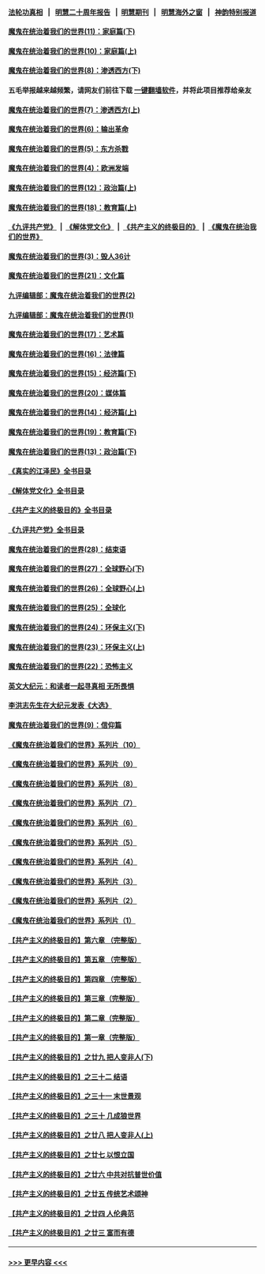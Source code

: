 #### [法轮功真相](https://github.com/gfw-breaker/truth/blob/master/README.md?t=0) &nbsp;&nbsp;|&nbsp;&nbsp; [明慧二十周年报告](https://github.com/gfw-breaker/mh-reports/blob/master/README.md?t=0) &nbsp;&nbsp;|&nbsp;&nbsp;[明慧期刊](https://github.com/gfw-breaker/mh-qikan) &nbsp;&nbsp;|&nbsp;&nbsp; [明慧海外之窗](https://github.com/gfw-breaker/mh-news/blob/master/README.md?t=0) &nbsp;&nbsp;|&nbsp;&nbsp; [神韵特别报道](https://github.com/gfw-breaker/mh-news/blob/master/shenyun.md?t=0)
#### [魔鬼在统治着我们的世界(11)：家庭篇(下)](../pages/nsc422/n10440961.md?t=12291843) 
#### [魔鬼在统治着我们的世界(10)：家庭篇(上)](../pages/nsc422/n10435448.md?t=12291843) 
#### [魔鬼在统治着我们的世界(8)：渗透西方(下)](../pages/nsc422/n10429603.md?t=12291843) 
#### 五毛举报越来越频繁，请网友们前往下载 [一键翻墙软件](https://github.com/gfw-breaker/ssr-accounts)，并将此项目推荐给亲友
#### [魔鬼在统治着我们的世界(7)：渗透西方(上)](../pages/nsc422/n10426013.md?t=12291843) 
#### [魔鬼在统治着我们的世界(6)：输出革命](../pages/nsc422/n10421536.md?t=12291843) 
#### [魔鬼在统治着我们的世界(5)：东方杀戮](../pages/nsc422/n10417707.md?t=12291843) 
#### [魔鬼在统治着我们的世界(4)：欧洲发端](../pages/nsc422/n10414890.md?t=12291843) 
#### [魔鬼在统治着我们的世界(12)：政治篇(上)](../pages/nsc422/n10444576.md?t=12291843) 
#### [魔鬼在统治着我们的世界(18)：教育篇(上)](../pages/nsc422/n10526970.md?t=12291843) 
#### [《九评共产党》](https://github.com/begood0513/9ping.md/blob/master/README.md) &nbsp;|&nbsp; [《解体党文化》](../../../../jtdwh.md/blob/master/README.md)  &nbsp;|&nbsp; [《共产主义的终极目的》](../../../../gczydzjmd.md/blob/master/README.md) &nbsp;|&nbsp; [《魔鬼在统治我们的世界》](../../../../mgztzwmdsj.md/blob/master/README.md) 
#### [魔鬼在统治着我们的世界(3)：毁人36计](../pages/nsc422/n10411583.md?t=12291843) 
#### [魔鬼在统治着我们的世界(21)：文化篇](../pages/nsc422/n10597706.md?t=12291843) 
#### [九评编辑部：魔鬼在统治着我们的世界(2)](../pages/nsc422/n10410036.md?t=12291843) 
#### [九评编辑部：魔鬼在统治着我们的世界(1)](../pages/nsc422/n10406825.md?t=12291843) 
#### [魔鬼在统治着我们的世界(17)：艺术篇](../pages/nsc422/n10499093.md?t=12291843) 
#### [魔鬼在统治着我们的世界(16)：法律篇](../pages/nsc422/n10485969.md?t=12291843) 
#### [魔鬼在统治着我们的世界(15)：经济篇(下)](../pages/nsc422/n10469975.md?t=12291843) 
#### [魔鬼在统治着我们的世界(20)：媒体篇](../pages/nsc422/n10586579.md?t=12291843) 
#### [魔鬼在统治着我们的世界(14)：经济篇(上)](../pages/nsc422/n10457370.md?t=12291843) 
#### [魔鬼在统治着我们的世界(19)：教育篇(下)](../pages/nsc422/n10564808.md?t=12291843) 
#### [魔鬼在统治着我们的世界(13)：政治篇(下)](../pages/nsc422/n10448270.md?t=12291843) 
#### [《真实的江泽民》全书目录](../pages/nsc422/n13721399.md?t=12291843) 
#### [《解体党文化》全书目录](../pages/nsc422/n13721157.md?t=12291843) 
#### [《共产主义的终极目的》全书目录](../pages/nsc422/n13721048.md?t=12291843) 
#### [《九评共产党》全书目录](../pages/nsc422/n13708085.md?t=12291843) 
#### [魔鬼在统治着我们的世界(28)：结束语](../pages/nsc422/n10936246.md?t=12291843) 
#### [魔鬼在统治着我们的世界(27)：全球野心(下)](../pages/nsc422/n10928319.md?t=12291843) 
#### [魔鬼在统治着我们的世界(26)：全球野心(上)](../pages/nsc422/n10900318.md?t=12291843) 
#### [魔鬼在统治着我们的世界(25)：全球化](../pages/nsc422/n10788205.md?t=12291843) 
#### [魔鬼在统治着我们的世界(24)：环保主义(下)](../pages/nsc422/n10695307.md?t=12291843) 
#### [魔鬼在统治着我们的世界(23)：环保主义(上)](../pages/nsc422/n10688613.md?t=12291843) 
#### [魔鬼在统治着我们的世界(22)：恐怖主义](../pages/nsc422/n10614727.md?t=12291843) 
#### [英文大纪元：和读者一起寻真相 无所畏惧](../pages/nsc422/n12542027.md?t=12291843) 
#### [李洪志先生在大纪元发表《大选》](../pages/nsc422/n12534746.md?t=12291843) 
#### [魔鬼在统治着我们的世界(9)：信仰篇](../pages/nsc422/n10432159.md?t=12291843) 
#### [《魔鬼在统治着我们的世界》系列片（10）](../pages/nsc422/n12292670.md?t=12291843) 
#### [《魔鬼在统治着我们的世界》系列片（9）](../pages/nsc422/n12290859.md?t=12291843) 
#### [《魔鬼在统治着我们的世界》系列片（8）](../pages/nsc422/n12287445.md?t=12291843) 
#### [《魔鬼在统治着我们的世界》系列片（7）](../pages/nsc422/n12283425.md?t=12291843) 
#### [《魔鬼在统治着我们的世界》系列片（6）](../pages/nsc422/n12282314.md?t=12291843) 
#### [《魔鬼在统治着我们的世界》系列片（5）](../pages/nsc422/n12281419.md?t=12291843) 
#### [《魔鬼在统治着我们的世界》系列片（4）](../pages/nsc422/n12274024.md?t=12291843) 
#### [《魔鬼在统治着我们的世界》系列片（3）](../pages/nsc422/n12271322.md?t=12291843) 
#### [《魔鬼在统治着我们的世界》系列片（2）](../pages/nsc422/n12269049.md?t=12291843) 
#### [《魔鬼在统治着我们的世界》系列片（1）](../pages/nsc422/n12267575.md?t=12291843) 
#### [【共产主义的终极目的】第六章 （完整版）](../pages/nsc422/n11428913.md?t=12291843) 
#### [【共产主义的终极目的】第五章 （完整版）](../pages/nsc422/n11428912.md?t=12291843) 
#### [【共产主义的终极目的】第四章 （完整版）](../pages/nsc422/n11428907.md?t=12291843) 
#### [【共产主义的终极目的】第三章（完整版）](../pages/nsc422/n11428848.md?t=12291843) 
#### [【共产主义的终极目的】第二章（完整版）](../pages/nsc422/n11428831.md?t=12291843) 
#### [【共产主义的终极目的】第一章（完整版）](../pages/nsc422/n11417651.md?t=12291843) 
#### [【共产主义的终极目的】之廿九 把人变非人(下)](../pages/nsc422/n11344140.md?t=12291843) 
#### [【共产主义的终极目的】之三十二 结语](../pages/nsc422/n11360535.md?t=12291843) 
#### [【共产主义的终极目的】之三十一 末世景观](../pages/nsc422/n11351129.md?t=12291843) 
#### [【共产主义的终极目的】之三十 几成狼世界](../pages/nsc422/n11348280.md?t=12291843) 
#### [【共产主义的终极目的】之廿八 把人变非人(上)](../pages/nsc422/n11340492.md?t=12291843) 
#### [【共产主义的终极目的】之廿七 以恨立国](../pages/nsc422/n11336944.md?t=12291843) 
#### [【共产主义的终极目的】之廿六 中共对抗普世价值](../pages/nsc422/n11324785.md?t=12291843) 
#### [【共产主义的终极目的】之廿五 传统艺术颂神](../pages/nsc422/n11296396.md?t=12291843) 
#### [【共产主义的终极目的】之廿四 人伦典范](../pages/nsc422/n11296397.md?t=12291843) 
#### [【共产主义的终极目的】之廿三 富而有德](../pages/nsc422/n11283598.md?t=12291843) 

----
#### [ >>> 更早内容 <<< ](../indexes/nsc422-earlier.md)
